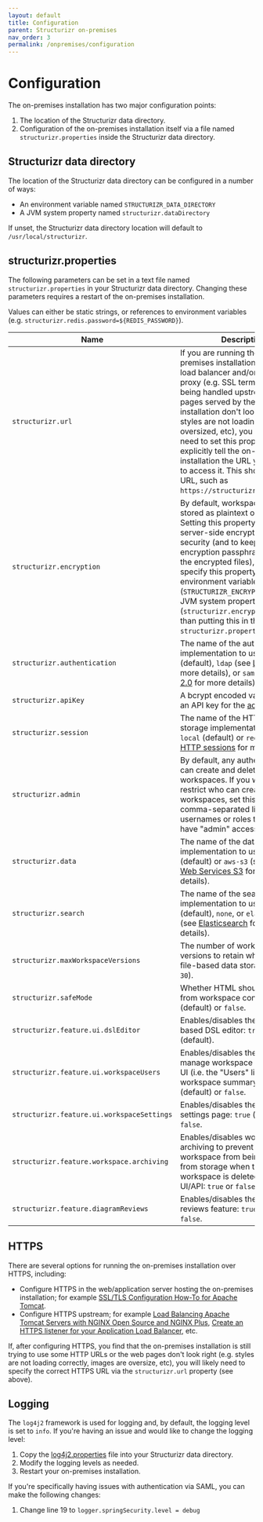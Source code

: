 ```yaml
---
layout: default
title: Configuration
parent: Structurizr on-premises
nav_order: 3
permalink: /onpremises/configuration
---
```


# Configuration

The on-premises installation has two major configuration points:

1. The location of the Structurizr data directory.
2. Configuration of the on-premises installation itself via a file named `structurizr.properties` inside the Structurizr data directory.

## Structurizr data directory

The location of the Structurizr data directory can be configured in a number of ways:

- An environment variable named `STRUCTURIZR_DATA_DIRECTORY`
- A JVM system property named `structurizr.dataDirectory`

If unset, the Structurizr data directory location will default to `/usr/local/structurizr`.

## structurizr.properties

The following parameters can be set in a text file named `structurizr.properties` in your Structurizr data directory.
Changing these parameters requires a restart of the on-premises installation.

Values can either be static strings, or references to environment variables
(e.g. `structurizr.redis.password=${REDIS_PASSWORD}`).

| Name                                       | Description                                                                                                                                                                                                                                                                                                                                                                                                                                                                      |
|--------------------------------------------|----------------------------------------------------------------------------------------------------------------------------------------------------------------------------------------------------------------------------------------------------------------------------------------------------------------------------------------------------------------------------------------------------------------------------------------------------------------------------------|
| `structurizr.url`                          | If you are running the on-premises installation behind a load balancer and/or reverse-proxy (e.g. SSL termination is being handled upstream), or the pages served by the on-premises installation don't look right (e.g. styles are not loading, images are oversized, etc), you will likely need to set this property to explicitly tell the on-premises installation the URL you are using to access it. This should be a full URL, such as `https://structurizr.example.com`. |
| `structurizr.encryption`                   | By default, workspace data is stored as plaintext on disk. Setting this property will enable server-side encryption. For better security (and to keep the encryption passphrase away from the encrypted files), you can specify this property as an environment variable (`STRUCTURIZR_ENCRYPTION`) or a JVM system property (`structurizr.encryption`), rather than putting this in the `structurizr.properties` file.                                                          |                                            
| `structurizr.authentication`               | The name of the authentication implementation to use: `file` (default), `ldap` (see [LDAP](authentication#ldap) for more details), or `saml` (see [SAML 2.0](authentication#saml-20) for more details).                                                                                                                                                                                                                                                                          |
| `structurizr.apiKey`                       | A bcrypt encoded value to use as an API key for the [admin API](api#admin-api).                                                                                                                                                                                                                                                                                                                                                                                                  |
| `structurizr.session`                      | The name of the HTTP session storage implementation to use: `local` (default) or `redis`. See [HTTP sessions](http-sessions) for more details.                                                                                                                                                                                                                                                                                                                                   |
| `structurizr.admin`                        | By default, any authenticated user can create and delete workspaces. If you would like to restrict who can create and delete workspaces, set this property to a comma-separated list of usernames or roles that should have "admin" access.                                                                                                                                                                                                                                      |
| `structurizr.data`                         | The name of the data storage implementation to use: `file` (default) or `aws-s3` (see [Amazon Web Services S3](data-storage#amazon-web-services-s3) for more details).                                                                                                                                                                                                                                                                                                           |
| `structurizr.search`                       | The name of the search implementation to use: `lucene` (default), `none`, or `elasticsearch` (see [Elasticsearch](data-storage#elasticsearch) for more details).                                                                                                                                                                                                                                                                                                                 |
| `structurizr.maxWorkspaceVersions`         | The number of workspace versions to retain when using file-based data storage (default; `30`).                                                                                                                                                                                                                                                                                                                                                                                   |
| `structurizr.safeMode`                     | Whether HTML should be filtered from workspace content; `true` (default) or `false`.                                                                                                                                                                                                                                                                                                                                                                                             |
| `structurizr.feature.ui.dslEditor`         | Enables/disables the browser-based DSL editor: `true` or `false` (default).                                                                                                                                                                                                                                                                                                                                                                                                      |
| `structurizr.feature.ui.workspaceUsers`    | Enables/disables the ability to manage workspace users via the UI (i.e. the "Users" link on the workspace summary pages): `true` (default) or `false`.                                                                                                                                                                                                                                                                                                                           |
| `structurizr.feature.ui.workspaceSettings` | Enables/disables the workspace settings page: `true` (default) or `false`.                                                                                                                                                                                                                                                                                                                                                                                                       |
| `structurizr.feature.workspace.archiving`  | Enables/disables workspace archiving to prevent the workspace from being deleted from storage when the workspace is deleted via the UI/API: `true` or `false` (default)                                                                                                                                                                                                                                                                                                          |
| `structurizr.feature.diagramReviews`       | Enables/disables the diagram reviews feature: `true` (default) or `false`.                                                                                                                                                                                                                                                                                                                                                                                                       |

## HTTPS

There are several options for running the on-premises installation over HTTPS, including:

- Configure HTTPS in the web/application server hosting the on-premises installation; for example [SSL/TLS Configuration How-To for Apache Tomcat](https://tomcat.apache.org/tomcat-9.0-doc/ssl-howto.html).
- Configure HTTPS upstream; for example [Load Balancing Apache Tomcat Servers with NGINX Open Source and NGINX Plus](https://docs.nginx.com/nginx/deployment-guides/load-balance-third-party/apache-tomcat/), [Create an HTTPS listener for your Application Load Balancer](https://docs.aws.amazon.com/elasticloadbalancing/latest/application/create-https-listener.html), etc.

If, after configuring HTTPS, you find that the on-premises installation is still trying to use some HTTP URLs
or the web pages don't look right (e.g. styles are not loading correctly, images are oversize, etc),
you will likely need to specify the correct HTTPS URL via the `structurizr.url` property (see above).

## Logging

The `log4j2` framework is used for logging and, by default, the logging level is set to `info`.
If you're having an issue and would like to change the logging level:

1. Copy the [log4j2.properties](https://github.com/structurizr/onpremises/blob/main/structurizr-onpremises/src/main/resources/log4j2.properties) file into your Structurizr data directory.
2. Modify the logging levels as needed.
3. Restart your on-premises installation.

If you're specifically having issues with authentication via SAML, you can make the following changes:

1. Change line 19 to `logger.springSecurity.level = debug`